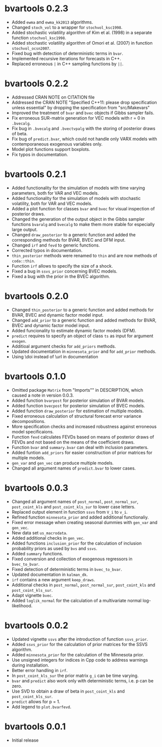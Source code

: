# bvartools 0.2.3

* Added `ewma` and `ewma_kk2013` algorithms.
* Changed `stoch_vol` to a wrapper for `stochvol_ksc1998`.
* Added stochastic volatility algorithm of Kim et al. (1998) in a separate function `stochvol_ksc1998`.
* Added stochastic volatility algorithm of Omori et al. (2007) in function `stochvol_ocsn2007`.
* Fixed bug with detection of deterministic terms in `bvar`.
* Implemented recursive iterations for forecasts in C++.
* Replaced erroneous `|` in C++ sampling functions by `||`.

# bvartools 0.2.2

* Addressed CRAN NOTE on CITATION file
* Addressed the CRAN NOTE "Specified C++11: please drop specification unless essential" by dropping the specification from "src/Makevars"
* Improved the treatment of `bvar` and `bvec` objects if Gibbs sampler fails.
* Fix erroneous SUR-matrix generation for VEC models with r = 0 in `.bvecalg`.
* Fix bug in `.bvecalg` and `.bvectvpalg` with the storing of posterior draws of beta.
* Fix bug of `predict.bvar`, which could not handle only VARX models with contemporaneous exogenous variables only.
* Model plot functions support boxplots.
* Fix typos in documentation.

# bvartools 0.2.1

* Added functionality for the simulation of models with time varying parameters, both for VAR and VEC models.
* Added functionality for the simulation of models with stochastic volatility, both for VAR and VEC models.
* Added a plot function for classes `bvar` and `bvec` for visual inspection of posterior draws.
* Changed the generation of the output object in the Gibbs sampler functions `bvaralg` and `bvecalg` to make them more stable for especially large output.
* Changed `draw_posterior` to a generic function and added the corresponding methods for BVAR, BVEC and DFM input.
* Changed `irf` and `fevd` to generic functions.
* Corrected typos in documentation.
* `thin_posterior` methods were renamed to `thin` and are now methods of `coda::thin`.
* Function `irf` allows to specify the size of a shock.
* Fixed a bug in `ssvs_prior` concerning BVEC models.
* Fixed a bug with the prior in the BVEC algorithm.

# bvartools 0.2.0

* Changed `thin_posterior` to a generic function and added methods for BVAR, BVEC and dynamic factor model input.
* Changed `add_prior` to a generic function and added methods for BVAR, BVEC and dynamic factor model input.
* Added funcionality to estimate dynamic factor models (DFM).
* `predict` requires to specify an object of class `ts` as input for argument `exogen`.
* Additioal argument checks for `add_priors` methods.
* Updated documentation in `minnesota_prior` and for `add_prior` methods.
* Using \doi instead of \url in documentation

# bvartools 0.1.0

* Omitted package `Matrix` from "Imports"" in DESCRIPTION, which caused a note in version 0.0.3.
* Added function `bvarpost` for posterior simulation of BVAR models.
* Added function `bvecpost` for posterior simulation of BVEC models.
* Added function `draw_posterior` for estimation of multiple models.
* Fixed erroneous calculation of structural forecast error variance decompositions.
* More specification checks and increased robustness against erroneous model specificaions.
* Function `fevd` calculates FEVDs based on means of posterior draws of FEVDs and not based on the means of the coefficient draws.
* Function `bvar` and `summary.bvar` can deal with inclusion parameters.
* Added funtion `add_priors` for easier construction of prior matrices for multiple models.
* `gen_var` and `gen_vec` can produce multiple models.
* Changed all argument names of `predict.bvar` to lower cases.

# bvartools 0.0.3

* Changed all argument names of `post_normal`, `post_normal_sur`, `post_coint_kls` and `post_coint_kls_sur` to lower case letters.
* Replaced output element in function `ssvs` from `V_i` to `v_i`.
* Refined function `minnesota_prior` and added additional functionaliy.
* Fixed error message when creating seasonal dummies with `gen_var` and `gen_vec`.
* New data set `us_macrodata`.
* Added additional checks in `gen_vec`.
* Added functions `inclusion_prior` for the calculation of inclusion probability priors as used by `bvs` and `ssvs`.
* Added `summary` functions.
* Fixed conversion and collection of exogenous regressors in `bvec_to_bvar`.
* Fixed detection of deterministic terms in `bvec_to_bvar`.
* Updated documentation in `kalman_dk`.
* `irf` contains a new argument `keep_draws`.
* Additional checks in `post_normal`, `post_normal_sur`, `post_coint_kls` and `post_coint_kls_sur`.
* Adapt vignette `bvec`.
* Added `loglik_normal` for the calculation of a multivariate normal log-likelihood.

# bvartools 0.0.2

* Updated vignette `ssvs` after the introduction of function `ssvs_prior`.
* Added `ssvs_prior` for the calculation of prior matrices for the SSVS algorithm.
* Added `minnesota_prior` for the calculation of the Minnesota prior.
* Use unsigned integers for indices in Cpp code to address warnings during installation.
* Better error handling in `irf`.
* In `post_coint_kls_sur` the prior matrix `g_i` can be time varying.
* `bvar` and `predict` also work only with deterministic terms, i.e. p can be zero.
* Use SVD to obtain a draw of beta in `post_coint_kls` and `post_coint_kls_sur`.
* `predict` allows for p = 1.
* Add legend to `plot.bvarfevd`.

# bvartools 0.0.1

* Initial release